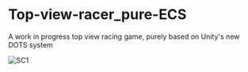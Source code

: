 # Top-view-racer_pure-ECS
A work in progress top view racing game, purely based on Unity's new DOTS system

![SC1](https://github.com/pekaram/Top-view-racer_pure-ECS/blob/master/Screenshots/TopviewRacingFPS.jpg)
